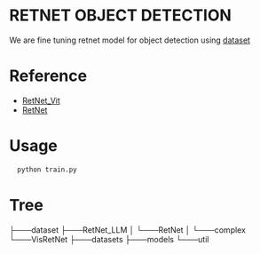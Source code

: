 # RETNET OBJECT DETECTION
  We are fine tuning retnet model for object detection using [dataset](https://www.kaggle.com/datasets/aladdinpersson/pascalvoc-yolo)
# Reference
- [RetNet_Vit](https://github.com/Prince5867/RetNet_ViT)
- [RetNet](https://github.com/Jamie-Stirling/RetNet)

# Usage
``` python
  python train.py
```
# Tree
├───dataset
├───RetNet_LLM
│   └───RetNet
│       └───complex
└───VisRetNet
    ├───datasets
    ├───models
    └───util
